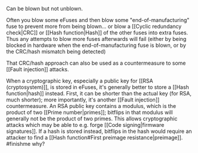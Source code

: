 Can be blown but not unblown.

Often you blow some eFuses and then blow some "end-of-manufacturing" fuse to prevent more from being blown... or blow a [[Cyclic redundancy check|CRC]] or [[Hash function|Hash]] of the other fuses into extra fuses. Thus any attempts to blow more fuses afterwards will fail (either by being blocked in hardware when the end-of-manufacturing fuse is blown, or by the CRC/hash mismatch being detected)

That CRC/hash approach can also be used as a countermeasure to some [[Fault injection]] attacks.

When a cryptographic key, especially a public key for [[RSA (cryptosystem)]], is stored in eFuses, it's generally better to store a [[Hash function|hash]] instead. First, it can be shorter than the actual key (for RSA, much shorter); more importantly, it's another [[Fault injection]] countermeasure. An RSA public key contains a modulus, which is the product of two [[Prime number|primes]]; bitflips in that modulus will generally not be the product of two primes. This allows cryptographic attacks which may be able to e.g. forge [[Code signing|firmware signatures]]. If a hash is stored instead, bitflips in the hash would require an attacker to find a [[Hash function#First preimage resistance|preimage]]. #finishme why?